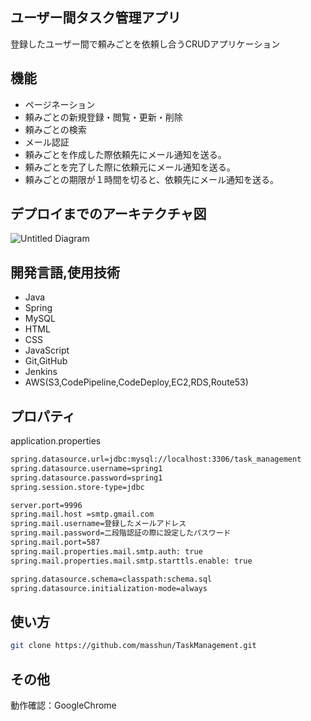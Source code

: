## ユーザー間タスク管理アプリ
登録したユーザー間で頼みごとを依頼し合うCRUDアプリケーション

## 機能
- ページネーション
- 頼みごとの新規登録・閲覧・更新・削除
- 頼みごとの検索
- メール認証
- 頼みごとを作成した際依頼先にメール通知を送る。
- 頼みごとを完了した際に依頼元にメール通知を送る。
- 頼みごとの期限が１時間を切ると、依頼先にメール通知を送る。


## デプロイまでのアーキテクチャ図
![Untitled Diagram](https://user-images.githubusercontent.com/60130295/85916747-9a312400-b88e-11ea-87f0-25ebf7febcba.png)

## 開発言語,使用技術
- Java
- Spring
- MySQL
- HTML
- CSS
- JavaScript
- Git,GitHub
- Jenkins
- AWS(S3,CodePipeline,CodeDeploy,EC2,RDS,Route53)

## プロパティ
application.properties
```bash
spring.datasource.url=jdbc:mysql://localhost:3306/task_management
spring.datasource.username=spring1
spring.datasource.password=spring1
spring.session.store-type=jdbc

server.port=9996
spring.mail.host =smtp.gmail.com
spring.mail.username=登録したメールアドレス
spring.mail.password=二段階認証の際に設定したパスワード
spring.mail.port=587
spring.mail.properties.mail.smtp.auth: true
spring.mail.properties.mail.smtp.starttls.enable: true

spring.datasource.schema=classpath:schema.sql
spring.datasource.initialization-mode=always
```
## 使い方
```bash
git clone https://github.com/masshun/TaskManagement.git
```

## その他
動作確認：GoogleChrome